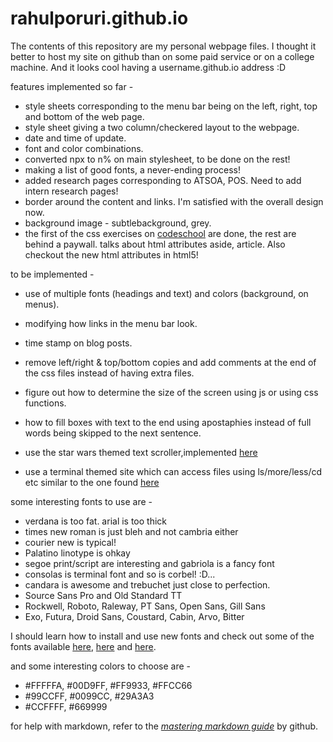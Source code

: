 rahulporuri.github.io
=====================
The contents of this repository are my personal webpage files. I thought it better to host my site on github than on some paid service or on a college machine. And it looks cool having a username.github.io address :D

features implemented so far - 
* style sheets corresponding to the menu bar being on the left, right, top and bottom of the web page.
* style sheet giving a two column/checkered layout to the webpage.
* date and time of update.
* font and color combinations.
* converted npx to n% on main stylesheet, to be done on the rest!
* making a list of good fonts, a never-ending process!
* added research pages corresponding to ATSOA, POS. Need to add intern research pages!
* border around the content and links.  I'm satisfied with the overall design now.
* background image - subtlebackground, grey.
* the first of the css exercises on [codeschool](http://www.codeschool.com/) are done, the rest are behind a paywall. talks about html attributes aside, article. Also checkout the new html attributes in html5!

to be implemented - 
* use of multiple fonts (headings and text) and colors (background, on menus). 
* modifying how links in the menu bar look.
* time stamp on blog posts.
* remove left/right & top/bottom copies and add comments at the end of the css files instead of having extra files.
* figure out how to determine the size of the screen using js or using css functions.

* how to fill boxes with text to the end using apostaphies instead of full words being skipped to the next sentence.
* use the star wars themed text scroller,implemented [here](http://www.sitepoint.com/css3-starwars-scrolling-text/)
* use a terminal themed site which can access files using ls/more/less/cd etc similar to the one found [here](http://try.github.com/)

some interesting fonts to use are - 
* verdana is too fat. arial is too thick
* times new roman is just bleh and not cambria either
* courier new is typical!
* Palatino linotype is ohkay
* segoe print/script are interesting and gabriola is a fancy font
* consolas is terminal font and so is corbel! :D...
* candara is awesome and trebuchet just close to perfection.
* Source Sans Pro and Old Standard TT
* Rockwell, Roboto, Raleway, PT Sans, Open Sans, Gill Sans
* Exo, Futura, Droid Sans, Coustard, Cabin, Arvo, Bitter


I should learn how to install and use new fonts and check out some of the fonts available [here](http://www.fontsquirrel.com/fonts/list/popular), [here](http://www.webdesignerdepot.com/2011/08/the-most-popular-fonts-used-by-designers/) and [here](http://platowebdesign.com/articles/fonts/). 

and some interesting colors to choose are - 
* #FFFFFA, #00D9FF, #FF9933, #FFCC66
* #99CCFF, #0099CC, #29A3A3
* #CCFFFF, #669999

for help with markdown, refer to the [*mastering markdown guide*](https://guides.github.com/features/mastering-markdown/) by github.
